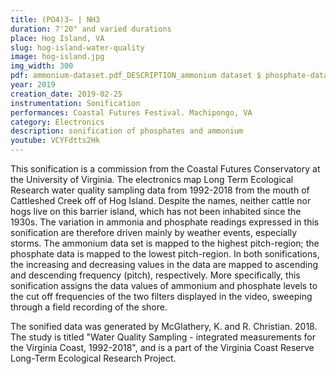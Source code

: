 ```yaml
---
title: (PO4)3− | NH3
duration: 7'20" and varied durations
place: Hog Island, VA
slug: hog-island-water-quality
image: hog-island.jpg
img_width: 300
pdf: ammonium-dataset.pdf_DESCRIPTION_ammonium dataset $ phosphate-dataset.pdf_DESCRIPTION_phosphate dataset
year: 2019
creation_date: 2019-02-25
instrumentation: Sonification
performances: Coastal Futures Festival. Machipongo, VA
category: Electronics
description: sonification of phosphates and ammonium
youtube: VCYFdtts2Hk
---
```


This sonification is a commission from the Coastal Futures Conservatory at the University of Virginia. The electronics map Long Term Ecological Research water quality sampling data from 1992-2018 from the mouth of Cattleshed Creek off of Hog Island. Despite the names, neither cattle nor hogs live on this barrier island, which has not been inhabited since the 1930s. The variation in ammonia and phosphate readings expressed in this sonification are therefore driven mainly by weather events, especially storms. The ammonium data set is mapped to the highest pitch-region; the phosphate data is mapped to the lowest pitch-region. In both sonifications, the increasing and decreasing values in the data are mapped to ascending and descending frequency (pitch), respectively. More specifically, this sonification assigns the data values of ammonium and phosphate levels to the cut off frequencies of the two filters displayed in the video, sweeping through a field recording of the shore. 

The sonified data was generated by McGlathery, K. and R. Christian. 2018. The study is titled "Water Quality Sampling - integrated measurements for the Virginia Coast, 1992-2018", and is a part of the Virginia Coast Reserve Long-Term Ecological Research Project. 